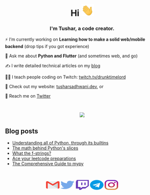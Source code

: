 <h1 align="center">Hi <img src="https://raw.githubusercontent.com/ABSphreak/ABSphreak/master/gifs/Hi.gif" width="40px" /></h1>
<h3 align="center">I'm Tushar, a code creator.</h3>

⚡ I’m currently working on **Learning how to make a solid web/mobile backend** (drop tips if you got experience)

💬 Ask me about **Python and Flutter** (and sometimes web, and go)

✍ I write detailed technical articles on my [blog](https://sadh.life/)

👨‍💻 I teach people coding on Twitch: [twitch.tv/drunktimelord](https://twitch.tv/drunktimelord)

📲 Check out my website: [tusharsadhwani.dev](https://tusharsadhwani.dev), or

💌 Reach me on [Twitter](https://twitter.com/sadhlife)

<br />

<p align="center">
  <img src="https://github-readme-stats-five-lyart.vercel.app/api?username=tusharsadhwani&theme=react&show_icons=true">
</p>

<!--
<p align="center">
  <img src="https://cr-ss-service.azurewebsites.net/api/ScreenShot?widget=summary&username=tusharsadhwani&branding=false&style=--header-bg-color:%2320232a;--bg-color:%2320232a;--border-radius:10px;--badge-bg-color:%232c303a;--badge-text-color:%23fff;--border:1px%20solid%20%23ccc;--border-radius:6px" width=495>
</p>
-->

## Blog posts

<!-- BLOG-POST-LIST:START -->
- [Understanding all of Python, through its builtins](https://sadh.life/post/builtins/)
- [The math behind Python's slices](https://sadh.life/post/slices/)
- [What the f-strings?](https://sadh.life/post/what-the-f-strings/)
- [Ace your leetcode preparations](https://sadh.life/post/leetcode-prep/)
- [The Comprehensive Guide to mypy](https://sadh.life/post/mypy-guide/)
<!-- BLOG-POST-LIST:END -->

<br />

<p align="center">
  <a href="mailto:tushar.sadhwani000@gmail.com" target="_blank"><img src="https://raw.githubusercontent.com/tusharsadhwani/tusharsadhwani/master/icons/gmail.svg" height="32" width="44" /></a>
  <a href="https://twitter.com/sadhlife" target="_blank"><img src="https://raw.githubusercontent.com/tusharsadhwani/tusharsadhwani/master/icons/twitter.svg" height="32" width="44" /></a>
  <!-- <a href="https://dev.to/tusharsadhwani" target="_blank"><img src="https://raw.githubusercontent.com/tusharsadhwani/tusharsadhwani/master/icons/dev.svg" height="32" width="44" /></a> -->
  <a href="https://twitch.tv/drunktimelord" target="_blank"><img src="https://raw.githubusercontent.com/tusharsadhwani/tusharsadhwani/master/icons/twitch.svg" height="32" width="44" /></a>
  <a href="https://t.me/tusharsadhwani" target="_blank"><img src="https://raw.githubusercontent.com/tusharsadhwani/tusharsadhwani/master/icons/telegram.svg" height="32" width="44" /></a>
  <a href="https://instagram.com/sadhlife" target="_blank"><img src="https://raw.githubusercontent.com/tusharsadhwani/tusharsadhwani/master/icons/instagram.svg" height="32" width="44" /></a>
  <!-- <a href="https://profile.codersrank.io/user/tusharsadhwani" target="_blank"><img src="https://docs.codersrank.io/img/logo.svg" height="32" width="44" /></a> -->
</p>
